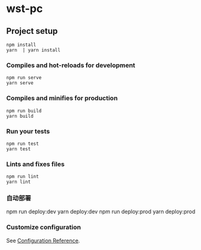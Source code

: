 # wst-pc

## Project setup
```
npm install
yarn  | yarn install
```

### Compiles and hot-reloads for development
```
npm run serve
yarn serve
```

### Compiles and minifies for production
```
npm run build
yarn build
```

### Run your tests
```
npm run test
yarn test
```

### Lints and fixes files
```
npm run lint
yarn lint
```
### 自动部署
npm run deploy:dev
yarn deploy:dev
npm run deploy:prod
yarn deploy:prod

### Customize configuration
See [Configuration Reference](https://cli.vuejs.org/config/).
